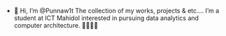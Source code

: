 - 👋 Hi, I’m @Punnaw1t
The collection of my works, projects & etc....
I’m a student at ICT Mahidol interested in pursuing data analytics and computer architecture. 
🧑🏻‍💻✨
<!---
Punnaw1t/Punnaw1t is a ✨ special ✨ repository because its `README.md` (this file) appears on your GitHub profile.
You can click the Preview link to take a look at your changes.
--->
